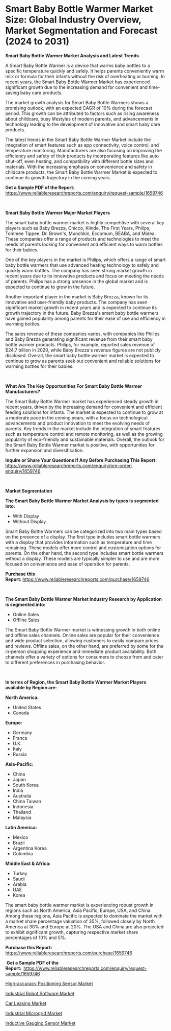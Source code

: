 <p><h1>Smart Baby Bottle Warmer Market Size: Global Industry Overview, Market Segmentation and Forecast (2024 to 2031)</h1></p><p><strong>Smart Baby Bottle Warmer Market Analysis and Latest Trends</strong></p>
<p><p>A Smart Baby Bottle Warmer is a device that warms baby bottles to a specific temperature quickly and safely. It helps parents conveniently warm milk or formula for their infants without the risk of overheating or burning. In recent years, the Smart Baby Bottle Warmer Market has experienced significant growth due to the increasing demand for convenient and time-saving baby care products.</p><p>The market growth analysis for Smart Baby Bottle Warmers shows a promising outlook, with an expected CAGR of 10% during the forecast period. This growth can be attributed to factors such as rising awareness about childcare, busy lifestyles of modern parents, and advancements in technology leading to the development of innovative and smart baby care products.</p><p>The latest trends in the Smart Baby Bottle Warmer Market include the integration of smart features such as app connectivity, voice control, and temperature monitoring. Manufacturers are also focusing on improving the efficiency and safety of their products by incorporating features like auto shut-off, even heating, and compatibility with different bottle sizes and materials. With the increasing emphasis on convenience and safety in childcare products, the Smart Baby Bottle Warmer Market is expected to continue its growth trajectory in the coming years.</p></p>
<p><strong>Get a Sample PDF of the Report:&nbsp;</strong> <a href="https://www.reliableresearchreports.com/enquiry/request-sample/1659746">https://www.reliableresearchreports.com/enquiry/request-sample/1659746</a></p>
<p>&nbsp;</p>
<p><strong>Smart Baby Bottle Warmer Major Market Players</strong></p>
<p><p>The smart baby bottle warmer market is highly competitive with several key players such as Baby Brezza, Chicco, Kiinde, The First Years, Philips, Tommee Tippee, Dr. Brown's, Munchkin, Eccomum, BEABA, and Midea. These companies offer a range of products and technologies to meet the needs of parents looking for convenient and efficient ways to warm bottles for their babies.</p><p>One of the key players in the market is Philips, which offers a range of smart baby bottle warmers that use advanced heating technology to safely and quickly warm bottles. The company has seen strong market growth in recent years due to its innovative products and focus on meeting the needs of parents. Philips has a strong presence in the global market and is expected to continue to grow in the future.</p><p>Another important player in the market is Baby Brezza, known for its innovative and user-friendly baby products. The company has seen significant market growth in recent years and is expected to continue its growth trajectory in the future. Baby Brezza's smart baby bottle warmers have gained popularity among parents for their ease of use and efficiency in warming bottles.</p><p>The sales revenue of these companies varies, with companies like Philips and Baby Brezza generating significant revenue from their smart baby bottle warmer products. Philips, for example, reported sales revenue of $24.7 billion in 2020, while Baby Brezza's revenue figures are not publicly disclosed. Overall, the smart baby bottle warmer market is expected to continue to grow as parents seek out convenient and reliable solutions for warming bottles for their babies.</p></p>
<p>&nbsp;</p>
<p><strong>What Are The Key Opportunities For Smart Baby Bottle Warmer Manufacturers?</strong></p>
<p><p>The Smart Baby Bottle Warmer market has experienced steady growth in recent years, driven by the increasing demand for convenient and efficient feeding solutions for infants. The market is expected to continue to grow at a moderate pace in the coming years, with a focus on technological advancements and product innovation to meet the evolving needs of parents. Key trends in the market include the integration of smart features such as temperature control and remote monitoring, as well as the growing popularity of eco-friendly and sustainable materials. Overall, the outlook for the Smart Baby Bottle Warmer market is positive, with opportunities for further expansion and diversification.</p></p>
<p><strong>Inquire or Share Your Questions If Any Before Purchasing This Report:</strong> <a href="https://www.reliableresearchreports.com/enquiry/pre-order-enquiry/1659746">https://www.reliableresearchreports.com/enquiry/pre-order-enquiry/1659746</a></p>
<p>&nbsp;</p>
<p><strong>Market Segmentation</strong></p>
<p><strong>The Smart Baby Bottle Warmer Market Analysis by types is segmented into:</strong></p>
<p><ul><li>With Display</li><li>Without Display</li></ul></p>
<p><p>Smart Baby Bottle Warmers can be categorized into two main types based on the presence of a display. The first type includes smart bottle warmers with a display that provides information such as temperature and time remaining. These models offer more control and customization options for parents. On the other hand, the second type includes smart bottle warmers without a display. These models are typically simpler to use and are more focused on convenience and ease of operation for parents.</p></p>
<p><strong>Purchase this Report:&nbsp;</strong><a href="https://www.reliableresearchreports.com/purchase/1659746">https://www.reliableresearchreports.com/purchase/1659746</a></p>
<p>&nbsp;</p>
<p><strong>The Smart Baby Bottle Warmer Market Industry Research by Application is segmented into:</strong></p>
<p><ul><li>Online Sales</li><li>Offline Sales</li></ul></p>
<p><p>The Smart Baby Bottle Warmer market is witnessing growth in both online and offline sales channels. Online sales are popular for their convenience and wide product selection, allowing customers to easily compare prices and reviews. Offline sales, on the other hand, are preferred by some for the in-person shopping experience and immediate product availability. Both channels offer a variety of options for consumers to choose from and cater to different preferences in purchasing behavior.</p></p>
<p>&nbsp;</p>
<p><strong>In terms of Region, the Smart Baby Bottle Warmer Market Players available by Region are:</strong></p>
<p>
    <p> <strong> North America: </strong>
        <ul>
            <li>United States</li>
            <li>Canada</li>
        </ul>
        </p> 
    <p> <strong> Europe: </strong>
        <ul>
            <li>Germany</li>
            <li>France</li>
            <li>U.K.</li>
            <li>Italy</li>
            <li>Russia</li>
        </ul>
        </p> 
    <p> <strong> Asia-Pacific: </strong>
        <ul>
            <li>China</li>
            <li>Japan</li>
            <li>South Korea</li>
            <li>India</li>
            <li>Australia</li>
            <li>China Taiwan</li>
            <li>Indonesia</li>
            <li>Thailand</li>
            <li>Malaysia</li>
        </ul>
        </p> 
    <p> <strong> Latin America: </strong>
        <ul>
            <li>Mexico</li>
            <li>Brazil</li>
            <li>Argentina Korea</li>
            <li>Colombia</li>
        </ul>
        </p> 
    <p> <strong> Middle East & Africa: </strong>
        <ul>
            <li>Turkey</li>
            <li>Saudi</li>
            <li>Arabia</li>
            <li>UAE</li>
            <li>Korea</li>
        </ul>
    </p>
    </p>
<p><p>The smart baby bottle warmer market is experiencing robust growth in regions such as North America, Asia Pacific, Europe, USA, and China. Among these regions, Asia Pacific is expected to dominate the market with a market share percentage valuation of 35%, followed closely by North America at 30% and Europe at 20%. The USA and China are also projected to exhibit significant growth, capturing respective market share percentages of 10% and 5%.</p></p>
<p><strong>Purchase this Report: </strong><a href="https://www.reliableresearchreports.com/purchase/1659746">https://www.reliableresearchreports.com/purchase/1659746</a></p>
<p>&nbsp;<strong>Get a Sample PDF of the Report:&nbsp;&nbsp;</strong><a href="https://www.reliableresearchreports.com/enquiry/request-sample/1659746">https://www.reliableresearchreports.com/enquiry/request-sample/1659746</a></p>
<p><strong></strong></p>
<p><p><a href="https://github.com/juancolorado15/Market-Research-Report-List-1/blob/main/high-accuracy-positioning-sensor-market.md">High-accuracy Positioning Sensor Market</a></p><p><a href="https://medium.com/@julianichols11972/industrial-robot-software-market-exploring-market-share-market-trends-and-future-growth-c8bc4e2382ca">Industrial Robot Software Market</a></p><p><a href="https://medium.com/@mildredlawson1937/decoding-car-leasing-market-metrics-market-share-trends-and-growth-patterns-56bd5295df09">Car Leasing Market</a></p><p><a href="https://medium.com/@julianichols11972/industrial-microgrid-market-report-reveals-the-latest-trends-and-growth-opportunities-of-this-121b928784bd">Industrial Microgrid Market</a></p><p><a href="https://github.com/mohamedbakry57/Market-Research-Report-List-1/blob/main/inductive-gauging-sensor-market.md">Inductive Gauging Sensor Market</a></p></p>